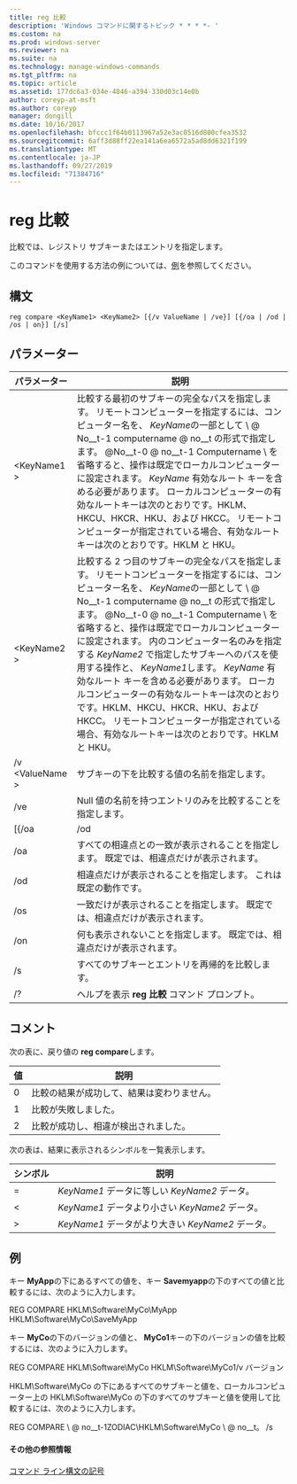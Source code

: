 ```yaml
---
title: reg 比較
description: 'Windows コマンドに関するトピック * * * *- '
ms.custom: na
ms.prod: windows-server
ms.reviewer: na
ms.suite: na
ms.technology: manage-windows-commands
ms.tgt_pltfrm: na
ms.topic: article
ms.assetid: 177dc6a3-034e-4846-a394-330d03c14e0b
author: coreyp-at-msft
ms.author: coreyp
manager: dongill
ms.date: 10/16/2017
ms.openlocfilehash: bfccc1f64b0113967a52e3ac0516d800cfea3532
ms.sourcegitcommit: 6aff3d88ff22ea141a6ea6572a5ad8dd6321f199
ms.translationtype: MT
ms.contentlocale: ja-JP
ms.lasthandoff: 09/27/2019
ms.locfileid: "71384716"
---
```

# <a name="reg-compare"></a>reg 比較



比較では、レジストリ サブキーまたはエントリを指定します。

このコマンドを使用する方法の例については、[例](#BKMK_examples)を参照してください。

## <a name="syntax"></a>構文

```
reg compare <KeyName1> <KeyName2> [{/v ValueName | /ve}] [{/oa | /od | /os | on}] [/s]
```

## <a name="parameters"></a>パラメーター

|    パラメーター    |                                                                                                                                                                                                                                                                                          説明                                                                                                                                                                                                                                                                                           |
|-----------------|------------------------------------------------------------------------------------------------------------------------------------------------------------------------------------------------------------------------------------------------------------------------------------------------------------------------------------------------------------------------------------------------------------------------------------------------------------------------------------------------------------------------------------------------------------------------------------------------|
|   \<KeyName1 >   |                                                               比較する最初のサブキーの完全なパスを指定します。 リモートコンピューターを指定するには、コンピューター名を、 *KeyName*の一部として \\ @ No__t-1 computername @ no__t の形式で指定します。 @No__t-0 @ no__t-1 Computername \ を省略すると、操作は既定でローカルコンピューターに設定されます。 *KeyName* 有効なルート キーを含める必要があります。 ローカルコンピューターの有効なルートキーは次のとおりです。HKLM、HKCU、HKCR、HKU、および HKCC。 リモートコンピューターが指定されている場合、有効なルートキーは次のとおりです。HKLM と HKU。                                                                |
|   \<KeyName2 >   | 比較する 2 つ目のサブキーの完全なパスを指定します。 リモートコンピューターを指定するには、コンピューター名を、 *KeyName*の一部として \\ @ No__t-1 computername @ no__t の形式で指定します。 @No__t-0 @ no__t-1 Computername \ を省略すると、操作は既定でローカルコンピューターに設定されます。 内のコンピューター名のみを指定する *KeyName2* で指定したサブキーへのパスを使用する操作と、 *KeyName1*します。 *KeyName* 有効なルート キーを含める必要があります。 ローカルコンピューターの有効なルートキーは次のとおりです。HKLM、HKCU、HKCR、HKU、および HKCC。 リモートコンピューターが指定されている場合、有効なルートキーは次のとおりです。HKLM と HKU。 |
| /v \<ValueName > |                                                                                                                                                                                                                                                                     サブキーの下を比較する値の名前を指定します。                                                                                                                                                                                                                                                                      |
|       /ve       |                                                                                                                                                                                                                                                         Null 値の名前を持つエントリのみを比較することを指定します。                                                                                                                                                                                                                                                         |
|      [{/oa      |                                                                                                                                                                                                                                                                                              /od                                                                                                                                                                                                                                                                                               |
|       /oa       |                                                                                                                                                                                                                                             すべての相違点との一致が表示されることを指定します。 既定では、相違点だけが表示されます。                                                                                                                                                                                                                                             |
|       /od       |                                                                                                                                                                                                                                                          相違点だけが表示されることを指定します。 これは既定の動作です。                                                                                                                                                                                                                                                          |
|       /os       |                                                                                                                                                                                                                                                    一致だけが表示されることを指定します。 既定では、相違点だけが表示されます。                                                                                                                                                                                                                                                     |
|       /on       |                                                                                                                                                                                                                                                       何も表示されないことを指定します。 既定では、相違点だけが表示されます。                                                                                                                                                                                                                                                        |
|       /s        |                                                                                                                                                                                                                                                                         すべてのサブキーとエントリを再帰的を比較します。                                                                                                                                                                                                                                                                          |
|       /?        |                                                                                                                                                                                                                                                                    ヘルプを表示 **reg 比較** コマンド プロンプト。                                                                                                                                                                                                                                                                    |

## <a name="remarks"></a>コメント

次の表に、戻り値の **reg compare**します。

|値|説明|
|-----|-----------|
|0|比較の結果が成功して、結果は変わりません。|
|1|比較が失敗しました。|
|2|比較が成功し、相違が検出されました。|

次の表は、結果に表示されるシンボルを一覧表示します。

|シンボル|説明|
|------|-----------|
|=|*KeyName1* データに等しい *KeyName2* データ。|
|<|*KeyName1* データより小さい *KeyName2* データ。|
|>|*KeyName1* データがより大きい *KeyName2* データ。|

## <a name="BKMK_examples"></a>例

キー **MyApp**の下にあるすべての値を、キー **Savemyapp**の下のすべての値と比較するには、次のように入力します。

REG COMPARE HKLM\Software\MyCo\MyApp HKLM\Software\MyCo\SaveMyApp

キー **MyCo**の下のバージョンの値と、 **MyCo1**キーの下のバージョンの値を比較するには、次のように入力します。

REG COMPARE HKLM\Software\MyCo HKLM\Software\MyCo1/v バージョン

HKLM\Software\MyCo の下にあるすべてのサブキーと値を、ローカルコンピューター上の HKLM\Software\MyCo の下のすべてのサブキーと値を使用して比較するには、次のように入力します。

REG COMPARE \\ @ no__t-1ZODIAC\HKLM\Software\MyCo \\ @ no__t。 /s

#### <a name="additional-references"></a>その他の参照情報

[コマンド ライン構文の記号](command-line-syntax-key.md)